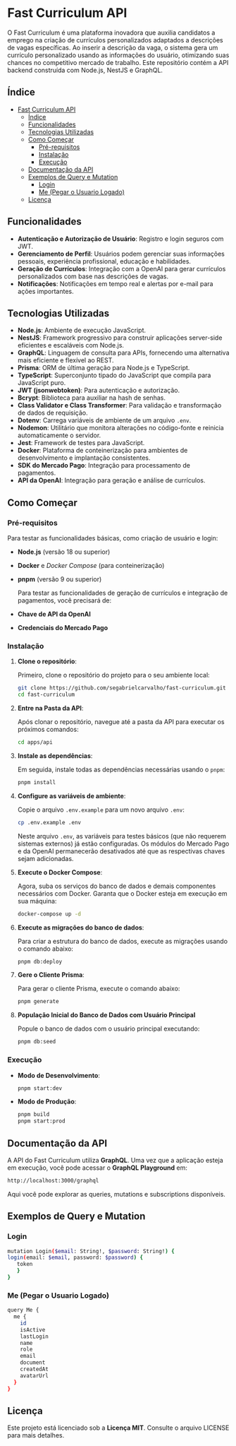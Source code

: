 # Fast Curriculum API

O Fast Curriculum é uma plataforma inovadora que auxilia candidatos a emprego na criação de currículos personalizados adaptados a descrições de vagas específicas. Ao inserir a descrição da vaga, o sistema gera um currículo personalizado usando as informações do usuário, otimizando suas chances no competitivo mercado de trabalho. Este repositório contém a API backend construída com Node.js, NestJS e GraphQL.

## Índice

- [Fast Curriculum API](#fast-curriculum-api)
  - [Índice](#índice)
  - [Funcionalidades](#funcionalidades)
  - [Tecnologias Utilizadas](#tecnologias-utilizadas)
  - [Como Começar](#como-começar)
    - [Pré-requisitos](#pré-requisitos)
    - [Instalação](#instalação)
    - [Execução](#execução)
  - [Documentação da API](#documentação-da-api)
  - [Exemplos de Query e Mutation](#exemplos-de-query-e-mutation)
    - [Login](#login)
    - [Me (Pegar o Usuario Logado)](#me-pegar-o-usuario-logado)
  - [Licença](#licença)

## Funcionalidades

-  **Autenticação e Autorização de Usuário**: Registro e login seguros com JWT.
-  **Gerenciamento de Perfil**: Usuários podem gerenciar suas informações pessoais, experiência profissional, educação e habilidades.
-  **Geração de Currículos**: Integração com a OpenAI para gerar currículos personalizados com base nas descrições de vagas.
-  **Notificações**: Notificações em tempo real e alertas por e-mail para ações importantes.

## Tecnologias Utilizadas

-  **Node.js**: Ambiente de execução JavaScript.
-  **NestJS**: Framework progressivo para construir aplicações server-side eficientes e escaláveis com Node.js.
-  **GraphQL**: Linguagem de consulta para APIs, fornecendo uma alternativa mais eficiente e flexível ao REST.
-  **Prisma**: ORM de última geração para Node.js e TypeScript.
-  **TypeScript**: Superconjunto tipado do JavaScript que compila para JavaScript puro.
-  **JWT (jsonwebtoken)**: Para autenticação e autorização.
-  **Bcrypt**: Biblioteca para auxiliar na hash de senhas.
-  **Class Validator e Class Transformer**: Para validação e transformação de dados de requisição.
-  **Dotenv**: Carrega variáveis de ambiente de um arquivo `.env`.
-  **Nodemon**: Utilitário que monitora alterações no código-fonte e reinicia automaticamente o servidor.
-  **Jest**: Framework de testes para JavaScript.
-  **Docker**: Plataforma de conteinerização para ambientes de desenvolvimento e implantação consistentes.
-  **SDK do Mercado Pago**: Integração para processamento de pagamentos.
-  **API da OpenAI**: Integração para geração e análise de currículos.

## Como Começar

### Pré-requisitos

Para testar as funcionalidades básicas, como criação de usuário e login:

-  **Node.js** (versão 18 ou superior)
-  **Docker** e _Docker Compose_ (para conteinerização)
-  **pnpm** (versão 9 ou superior)

   Para testar as funcionalidades de geração de currículos e integração de pagamentos, você precisará de:

-  **Chave de API da OpenAI**
-  **Credenciais do Mercado Pago**

### Instalação

1. **Clone o repositório**:

   Primeiro, clone o repositório do projeto para o seu ambiente local:

   ```bash
   git clone https://github.com/segabrielcarvalho/fast-curriculum.git
   cd fast-curriculum
   ```

2. **Entre na Pasta da API**:

   Após clonar o repositório, navegue até a pasta da API para executar os próximos comandos:

   ```bash
   cd apps/api
   ```

3. **Instale as dependências**:

   Em seguida, instale todas as dependências necessárias usando o `pnpm`:

   ```bash
   pnpm install
   ```

4. **Configure as variáveis de ambiente**:

   Copie o arquivo `.env.example` para um novo arquivo `.env`:

   ```bash
   cp .env.example .env
   ```

   Neste arquivo `.env`, as variáveis para testes básicos (que não requerem sistemas externos) já estão configuradas. Os módulos do Mercado Pago e da OpenAI permanecerão desativados até que as respectivas chaves sejam adicionadas.

5. **Execute o Docker Compose**:

   Agora, suba os serviços do banco de dados e demais componentes necessários com Docker. Garanta que o Docker esteja em execução em sua máquina:

   ```bash
   docker-compose up -d
   ```

6. **Execute as migrações do banco de dados**:

   Para criar a estrutura do banco de dados, execute as migrações usando o comando abaixo:

   ```bash
   pnpm db:deploy
   ```

7. **Gere o Cliente Prisma**:

   Para gerar o cliente Prisma, execute o comando abaixo:

   ```bash
   pnpm generate
   ```

8. **População Inicial do Banco de Dados com Usuário Principal**

   Popule o banco de dados com o usuário principal executando:

   ```bash
   pnpm db:seed
   ```

### Execução

-  **Modo de Desenvolvimento**:

   ```bash
   pnpm start:dev
   ```

-  **Modo de Produção**:

   ```bash
   pnpm build
   pnpm start:prod
   ```

## Documentação da API

A API do Fast Curriculum utiliza **GraphQL**. Uma vez que a aplicação esteja em execução, você pode acessar o **GraphQL Playground** em:

```bash
http://localhost:3000/graphql
```

Aqui você pode explorar as queries, mutations e subscriptions disponíveis.

## Exemplos de Query e Mutation

### Login

```bash
mutation Login($email: String!, $password: String!) {
login(email: $email, password: $password) {
   token
   }
}
```

### Me (Pegar o Usuario Logado)

```bash
query Me {
  me {
    id
    isActive
    lastLogin
    name
    role
    email
    document
    createdAt
    avatarUrl
  }
}
```

## Licença

Este projeto está licenciado sob a **Licença MIT**. Consulte o arquivo LICENSE para mais detalhes.
